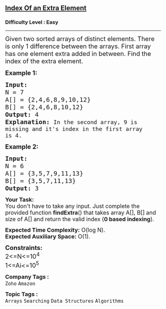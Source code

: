 <h2><a href="https://practice.geeksforgeeks.org/problems/index-of-an-extra-element/1?page=1&difficulty=Easy&sortBy=difficulty">Index Of an Extra Element</a></h2><h3>Difficulty Level : Easy</h3><hr><div class="problems_problem_content__Xm_eO"><p><span style="font-size:20px">Given two sorted arrays of distinct elements. There is only 1 difference between the arrays. First array has one element extra added in between. Find the index of the extra element.</span></p>

<p><span style="font-size:20px"><strong>Example 1:</strong></span></p>

<pre><span style="font-size:20px"><strong>Input:
</strong>N = 7
A[] = {2,4,6,8,9,10,12}
B[] = {2,4,6,8,10,12}
<strong>Output: </strong>4<strong>
Explanation: </strong></span><span style="font-size:18px">In the second array, 9 is
missing and it's index in the first array
is 4.</span></pre>

<p><span style="font-size:20px"><strong>Example 2:</strong></span></p>

<pre><span style="font-size:20px"><strong>Input:
</strong>N = 6
A[] = {3,5,7,9,11,13}
B[] = {3,5,7,11,13}
<strong>Output: </strong>3</span></pre>

<p><span style="font-size:18px"><strong>Your Task:</strong><br>
You don't have to take any input. Just complete the provided function&nbsp;<strong>findExtra</strong>() that takes array A[], B[] and size of A[] and&nbsp;return the valid index (<strong>0 based indexing</strong>).</span></p>

<p><span style="font-size:18px"><strong>Expected Time Complexity:</strong>&nbsp;O(log N).<br>
<strong>Expected Auxiliary Space:</strong>&nbsp;O(1).</span></p>

<p><span style="font-size:20px"><strong>Constraints:</strong><br>
2&lt;=N&lt;=10<sup>4</sup><br>
1&lt;=Ai&lt;=10<sup>5</sup></span></p>
</div><p><span style=font-size:18px><strong>Company Tags : </strong><br><code>Zoho</code>&nbsp;<code>Amazon</code>&nbsp;<br><p><span style=font-size:18px><strong>Topic Tags : </strong><br><code>Arrays</code>&nbsp;<code>Searching</code>&nbsp;<code>Data Structures</code>&nbsp;<code>Algorithms</code>&nbsp;